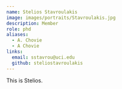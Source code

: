 ```yaml
---
name: Stelios Stavroulakis
image: images/portraits/Stavroulakis.jpg
description: Member
role: phd
aliases:
  - A. Chovie
  - A Chovie
links:
  email: sstavrou@uci.edu
  github: steliostavroulakis
---
```


This is Stelios.
